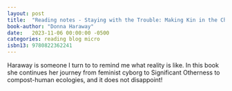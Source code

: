 ```yaml
---
layout: post
title:  "Reading notes - Staying with the Trouble: Making Kin in the Chthulucene"
book-author: "Donna Haraway"
date:   2023-11-06 00:00:00 -0500
categories: reading blog micro
isbn13: 9780822362241
---
```

Haraway is someone I turn to to remind me what reality is like. In this book she continues her journey from feminist cyborg to Significant Otherness to compost-human ecologies, and it does not disappoint!
